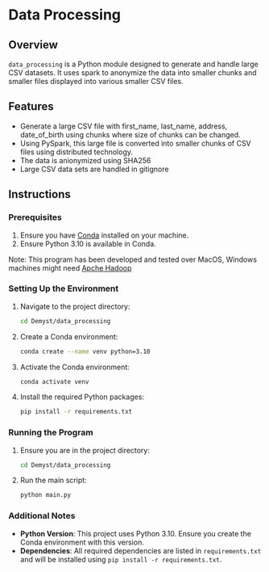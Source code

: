 # Data Processing

## Overview

`data_processing` is a Python module designed to generate and handle large CSV datasets. It uses spark to anonymize the data into smaller chunks and smaller files displayed into various smaller CSV files.

## Features

- Generate a large CSV file with  first_name, last_name, address, date_of_birth using chunks where size of chunks can be changed.
- Using PySpark, this large file is converted into smaller chunks of CSV files using distributed technology.
- The data is anionymized using SHA256
- Large CSV data sets are handled in gitignore

## Instructions

### Prerequisites

1. Ensure you have [Conda](https://docs.conda.io/projects/conda/en/latest/user-guide/install/index.html) installed on your machine.
2. Ensure Python 3.10 is available in Conda.

Note: This program has been developed and tested over MacOS, Windows machines might need [Apche Hadoop](https://hadoop.apache.org/)

### Setting Up the Environment

1. Navigate to the project directory:
    ```sh
    cd Demyst/data_processing
    ```

2. Create a Conda environment:
    ```sh
    conda create --name venv python=3.10
    ```

3. Activate the Conda environment:
    ```sh
    conda activate venv
    ```

4. Install the required Python packages:
    ```sh
    pip install -r requirements.txt
    ```

### Running the Program

1. Ensure you are in the project directory:
    ```sh
    cd Demyst/data_processing
    ```

2. Run the main script:
    ```sh
    python main.py
    ```

### Additional Notes

- **Python Version**: This project uses Python 3.10. Ensure you create the Conda environment with this version.
- **Dependencies**: All required dependencies are listed in `requirements.txt` and will be installed using `pip install -r requirements.txt`.

